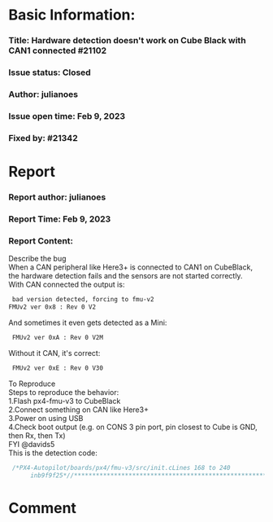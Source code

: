 # Basic Information:
### Title:  Hardware detection doesn't work on Cube Black with CAN1 connected #21102 
### Issue status: Closed
### Author: julianoes
### Issue open time: Feb 9, 2023
### Fixed by: #21342
# Report
### Report author: julianoes
### Report Time: Feb 9, 2023
### Report Content:   
Describe the bug  
When a CAN peripheral like Here3+ is connected to CAN1 on CubeBlack, the hardware detection fails and the sensors are not started correctly.  
With CAN connected the output is:  
    
```bash     
 bad version detected, forcing to fmu-v2        
FMUv2 ver 0x8 : Rev 0 V2        
```  
And sometimes it even gets detected as a Mini:  
    
```bash     
 FMUv2 ver 0xA : Rev 0 V2M        
```  
Without it CAN, it's correct:  
    
```bash     
 FMUv2 ver 0xE : Rev 0 V30        
```  
To Reproduce  
Steps to reproduce the behavior:  
1.Flash px4-fmu-v3 to CubeBlack  
2.Connect something on CAN like Here3+  
3.Power on using USB  
4.Check boot output (e.g. on CONS 3 pin port, pin closest to Cube is GND, then Rx, then Tx)  
FYI @davids5  
This is the detection code:    
```cpp   
 /*PX4-Autopilot/boards/px4/fmu-v3/src/init.cLines 168 to 240  
      inb9f9f25*//************************************************************************************ * Name: determin_hw_version * * Description: * * This function looks at HW deltas to determine what the * build is running on using the following criteria: * * MSN PB12 FMUv2 Cube MINI * CAN2_RX CONECTOR MX30521 NC * PU.PD 1,0 1,1 1,0 * * LSN PB4 FMUv2 Cube MINI * ACCEL_DRDY LSM303D NC NC * PU.PD 0,0 1,0 1,0 * PB12:PB4 * ud ud * 10 00 - 0x8 FMUv2 * 11 10 - 0xE Cube AKA V2.0 * 10 10 - 0xA PixhawkMini * 10 11 - 0xB FMUv2 questionable hardware (should be treated like regular FMUv2) * * This will return OK on success and -1 on not supported * * hw_type Initial state is {'V','2',0, 0} * V 2 - FMUv2 * V 3 0 - FMUv3 2.0 * V 3 1 - FMUv3 2.1 - not differentiateable, * V 2 M - FMUv2 Mini * ************************************************************************************/ static int determin_hw_version ( int * version , int * revision ) { * revision = 0 ; /* default revision */ int rv = 0 ; int pos = 0 ; stm32_configgpio ( GPIO_PULLDOWN | ( HW_VER_PB4 & ~ GPIO_PUPD_MASK )); up_udelay ( 10 ); rv |= stm32_gpioread ( HW_VER_PB4 ) << pos ++ ; stm32_configgpio ( HW_VER_PB4 ); up_udelay ( 10 ); rv |= stm32_gpioread ( HW_VER_PB4 ) << pos ++ ; int votes = 16 ; int ones [ 2 ] = { 0 , 0 }; int zeros [ 2 ] = { 0 , 0 }; while ( votes -- ) { stm32_configgpio ( GPIO_PULLDOWN | ( HW_VER_PB12 & ~ GPIO_PUPD_MASK )); up_udelay ( 10 ); stm32_gpioread ( HW_VER_PB12 ) ? ones [ 0 ] ++ : zeros [ 0 ] ++ ; stm32_configgpio ( HW_VER_PB12 ); up_udelay ( 10 ); stm32_gpioread ( HW_VER_PB12 ) ? ones [ 1 ] ++ : zeros [ 1 ] ++ ; } if ( ones [ 0 ] > zeros [ 0 ]) { rv |= 1 << pos ; } pos ++ ; if ( ones [ 1 ] > zeros [ 1 ]) { rv |= 1 << pos ; } stm32_configgpio ( HW_VER_PB4_INIT ); stm32_configgpio ( HW_VER_PB12_INIT ); * version = rv ; return OK ; }  
```  

# Comment